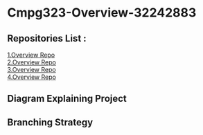 # Cmpg323-Overview-32242883

## Repositories List :

 <a href ="https://github.com/UliHuss10/Cmpg323-Overview-32242883.git"> 1.Overview Repo   </a> <br>
 <a href ="https://github.com/UliHuss10/Cmpg323-Overview-32242883.git"> 2.Overview Repo   </a> <br>
 <a href ="https://github.com/UliHuss10/Cmpg323-Overview-32242883.git"> 3.Overview Repo   </a> <br>
 <a href ="https://github.com/UliHuss10/Cmpg323-Overview-32242883.git"> 4.Overview Repo   </a>



## Diagram Explaining Project

## Branching Strategy
